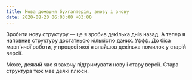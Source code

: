 ```yaml
---
title: Нова домашня бухгалтерія, знову і знову
date: 2020-08-20 06:03:00 +03:00
---
```


Зробити нову структуру — це я зробив декілька днів назад. А тепер я наповнив структуру достатньою кількістю даних. Уффф. До біса мавп'ячої роботи, у процесі якої я знайшов декілька помилок у старій версії.

Може, деякий час я захочу підтримувати нову і стару версії. Стара структура теж має деякі плюси.